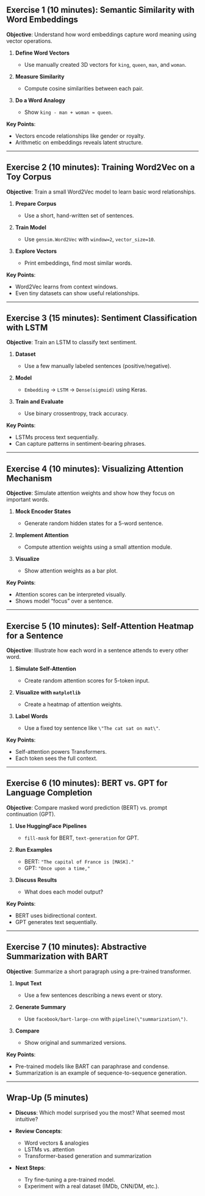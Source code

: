 ## **Exercise 1 (10 minutes): Semantic Similarity with Word Embeddings**

**Objective**: Understand how word embeddings capture word meaning using vector operations.

1. **Define Word Vectors**

   * Use manually created 3D vectors for `king`, `queen`, `man`, and `woman`.
2. **Measure Similarity**

   * Compute cosine similarities between each pair.
3. **Do a Word Analogy**

   * Show `king - man + woman ≈ queen`.

**Key Points**:

* Vectors encode relationships like gender or royalty.
* Arithmetic on embeddings reveals latent structure.

---

## **Exercise 2 (10 minutes): Training Word2Vec on a Toy Corpus**

**Objective**: Train a small Word2Vec model to learn basic word relationships.

1. **Prepare Corpus**

   * Use a short, hand-written set of sentences.
2. **Train Model**

   * Use `gensim.Word2Vec` with `window=2`, `vector_size=10`.
3. **Explore Vectors**

   * Print embeddings, find most similar words.

**Key Points**:

* Word2Vec learns from context windows.
* Even tiny datasets can show useful relationships.

---

## **Exercise 3 (15 minutes): Sentiment Classification with LSTM**

**Objective**: Train an LSTM to classify text sentiment.

1. **Dataset**

   * Use a few manually labeled sentences (positive/negative).
2. **Model**

   * `Embedding` → `LSTM` → `Dense(sigmoid)` using Keras.
3. **Train and Evaluate**

   * Use binary crossentropy, track accuracy.

**Key Points**:

* LSTMs process text sequentially.
* Can capture patterns in sentiment-bearing phrases.

---

## **Exercise 4 (10 minutes): Visualizing Attention Mechanism**

**Objective**: Simulate attention weights and show how they focus on important words.

1. **Mock Encoder States**

   * Generate random hidden states for a 5-word sentence.
2. **Implement Attention**

   * Compute attention weights using a small attention module.
3. **Visualize**

   * Show attention weights as a bar plot.

**Key Points**:

* Attention scores can be interpreted visually.
* Shows model “focus” over a sentence.

---

## **Exercise 5 (10 minutes): Self-Attention Heatmap for a Sentence**

**Objective**: Illustrate how each word in a sentence attends to every other word.

1. **Simulate Self-Attention**

   * Create random attention scores for 5-token input.
2. **Visualize with `matplotlib`**

   * Create a heatmap of attention weights.
3. **Label Words**

   * Use a fixed toy sentence like `\"The cat sat on mat\"`.

**Key Points**:

* Self-attention powers Transformers.
* Each token sees the full context.

---

## **Exercise 6 (10 minutes): BERT vs. GPT for Language Completion**

**Objective**: Compare masked word prediction (BERT) vs. prompt continuation (GPT).

1. **Use HuggingFace Pipelines**

   * `fill-mask` for BERT, `text-generation` for GPT.
2. **Run Examples**

   * BERT: `"The capital of France is [MASK]."`
   * GPT: `"Once upon a time,"`
3. **Discuss Results**

   * What does each model output?

**Key Points**:

* BERT uses bidirectional context.
* GPT generates text sequentially.

---

## **Exercise 7 (10 minutes): Abstractive Summarization with BART**

**Objective**: Summarize a short paragraph using a pre-trained transformer.

1. **Input Text**

   * Use a few sentences describing a news event or story.
2. **Generate Summary**

   * Use `facebook/bart-large-cnn` with `pipeline(\"summarization\")`.
3. **Compare**

   * Show original and summarized versions.

**Key Points**:

* Pre-trained models like BART can paraphrase and condense.
* Summarization is an example of sequence-to-sequence generation.

---

## **Wrap-Up (5 minutes)**

* **Discuss**: Which model surprised you the most? What seemed most intuitive?
* **Review Concepts**:

  * Word vectors & analogies
  * LSTMs vs. attention
  * Transformer-based generation and summarization
* **Next Steps**:

  * Try fine-tuning a pre-trained model.
  * Experiment with a real dataset (IMDb, CNN/DM, etc.).
